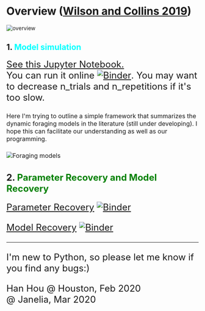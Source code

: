 # Overview ([Wilson and Collins 2019](https://elifesciences.org/articles/49547))
![overview](https://github.com/hanhou/Dynamic-Foraging/blob/master/overview.png?raw=true)

## 1. <font color = 'cyan'>Model simulation</font>
<font size=5> [See this Jupyter Notebook.](https://nbviewer.jupyter.org/github/hanhou/Dynamic-Foraging/blob/master/Models/Foraging_Testbed.ipynb)<br>
You can run it online [![Binder](https://mybinder.org/badge_logo.svg)](https://mybinder.org/v2/gh/hanhou/Dynamic-Foraging/master?filepath=%2FModels%2FForaging_Testbed.ipynb). You may want to decrease n_trials and n_repetitions if it's too slow.
  
<font size=3>Here I'm trying to outline  a simple framework that summarizes the dynamic foraging models in the literature (still under developing). I hope this can facilitate our understanding as well as our programming.

![Foraging models](https://github.com/hanhou/Dynamic-Foraging/blob/master/Models/Models.png)


## 2. <font color = 'green'> Parameter Recovery and Model Recovery</font>
<font size=5> [Parameter Recovery](https://nbviewer.jupyter.org/github/hanhou/Dynamic-Foraging/blob/master/ModelRecovery/Parameter_recovery.ipynb)
  [![Binder](https://mybinder.org/badge_logo.svg)](https://mybinder.org/v2/gh/hanhou/Dynamic-Foraging/master?filepath=%2FModelRecovery%2FParameter_recovery.ipynb)
  
[Model Recovery](https://nbviewer.jupyter.org/github/hanhou/Dynamic-Foraging/blob/master/ModelRecovery/Model_Recovery.ipynb)
[![Binder](https://mybinder.org/badge_logo.svg)](https://mybinder.org/v2/gh/hanhou/Dynamic-Foraging/master?filepath=ModelRecovery%2FModel_Recovery.ipynb)

---
I'm new to Python, so please let me know if you find any bugs:)

Han Hou @ Houston, Feb 2020<br>
@ Janelia, Mar 2020
